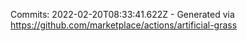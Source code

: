 Commits: 2022-02-20T08:33:41.622Z - Generated via https://github.com/marketplace/actions/artificial-grass
<br>
